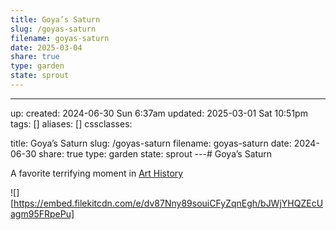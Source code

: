 ```yaml
---
title: Goya’s Saturn
slug: /goyas-saturn
filename: goyas-saturn
date: 2025-03-04
share: true
type: garden
state: sprout
---
```

---
up: 
created: 2024-06-30 Sun 6:37am
updated: 2025-03-01 Sat 10:51pm
tags: []
aliases: []
cssclasses: 

title: Goya’s Saturn
slug: /goyas-saturn
filename: goyas-saturn
date: 2024-06-30
share: true
type: garden
state: sprout
---# Goya’s Saturn

A favorite terrifying moment in [Art History](art-history)

![][https://embed.filekitcdn.com/e/dv87Nny89souiCFyZqnEgh/bJWjYHQZEcUagm95FRpePu]
